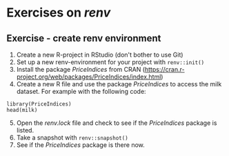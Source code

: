 # Exercises on *renv*

## Exercise - create renv environment

1.  Create a new R-project in RStudio (don't bother to use Git)
2.  Set up a new renv-environment for your project with `renv::init()`
3.  Install the package *PriceIndices* from CRAN (<https://cran.r-project.org/web/packages/PriceIndices/index.html>)
4.  Create a new R file and use the package *PriceIndices* to access the milk dataset. For example with the following code:

```
library(PriceIndices)
head(milk)
```

5.  Open the *renv.lock* file and check to see if the *PriceIndices* package is listed.
6.  Take a snapshot with `renv::snapshot()`
7.  See if the *PriceIndices* package is there now.
